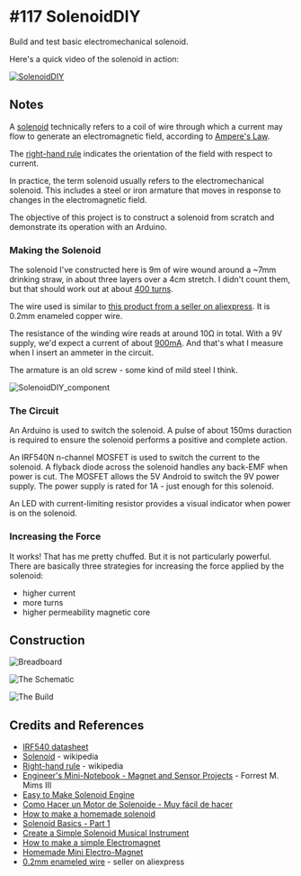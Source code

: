 # #117 SolenoidDIY

Build and test basic electromechanical solenoid.

Here's a quick video of the solenoid in action:

[![SolenoidDIY](https://img.youtube.com/vi/Lakz1MZA9wI/0.jpg)](https://www.youtube.com/watch?v=Lakz1MZA9wI)


## Notes

A [solenoid](https://en.wikipedia.org/wiki/Solenoid) technically refers to a coil of wire
through which a current may flow to generate an electromagnetic field, according to [Ampere's Law](https://en.wikipedia.org/wiki/Ampere%27s_Law).

The [right-hand rule](https://en.wikipedia.org/wiki/Right-hand_rule) indicates the orientation of the field with respect to current.

In practice, the term solenoid usually refers to the electromechanical solenoid. This includes a steel or iron armature that moves in response
to changes in the electromagnetic field.

The objective of this project is to construct a solenoid from scratch and demonstrate its operation with an Arduino.

### Making the Solenoid
The solenoid I've constructed here is 9m of wire wound around a ~7mm drinking straw, in about three layers over a 4cm stretch.
I didn't count them, but that should work out at about [400 turns](https://www.wolframalpha.com/input/?i=9%2F%28%CF%80*7*10^-3%29).

The wire used is similar to [this product from a seller on aliexpress](https://www.aliexpress.com/item/0-2mm-100m-Copper-Wire-Polyurethane-enameled-wire-QA-1-130-Red-Free-shipping/2054129524.html). It is 0.2mm enameled copper wire.

The resistance of the winding wire reads at around 10Ω in total.
With a 9V supply, we'd expect a current of about [900mA](https://www.wolframalpha.com/input/?i=9V%2F10%CE%A9).
And that's what I measure when I insert an ammeter in the circuit.

The armature is an old screw - some kind of mild steel I think.

![SolenoidDIY_component](./assets/SolenoidDIY_component.jpg?raw=true)


### The Circuit

An Arduino is used to switch the solenoid. A pulse of about 150ms duraction is required
to ensure the solenoid performs a positive and complete action.

An IRF540N n-channel MOSFET is used to switch the current to the solenoid.
A flyback diode across the solenoid handles any back-EMF when power is cut.
The MOSFET allows the 5V Android to switch the 9V power supply.
The power supply is rated for 1A - just enough for this solenoid.

An LED with current-limiting resistor provides a visual indicator when power is on the solenoid.

### Increasing the Force
It works! That has me pretty chuffed. But it is not particularly powerful. There are basically three strategies for
increasing the force applied by the solenoid:
* higher current
* more turns
* higher permeability magnetic core

## Construction

![Breadboard](./assets/SolenoidDIY_bb.jpg?raw=true)

![The Schematic](./assets/SolenoidDIY_schematic.jpg?raw=true)

![The Build](./assets/SolenoidDIY_build.jpg?raw=true)

## Credits and References
* [IRF540 datasheet](https://www.futurlec.com/Transistors/IRF540.shtml)
* [Solenoid](https://en.wikipedia.org/wiki/Solenoid) - wikipedia
* [Right-hand rule](https://en.wikipedia.org/wiki/Right-hand_rule) - wikipedia
* [Engineer's Mini-Notebook - Magnet and Sensor Projects](https://www.goodreads.com/book/show/18007328-engineer-s-mini-notebook) - Forrest M. Mims III
* [Easy to Make Solenoid Engine](https://www.youtube.com/watch?v=HM9zdyX9Ix0)
* [Como Hacer un Motor de Solenoide - Muy fácil de hacer](https://www.youtube.com/watch?v=S2vL3FjqHpI)
* [How to make a homemade solenoid](https://www.youtube.com/watch?v=sRN5UhHhSxY)
* [Solenoid Basics - Part 1](https://www.youtube.com/watch?v=hsoggQOoG4s)
* [Create a Simple Solenoid Musical Instrument](http://www.jameco.com/jameco/workshop/diy/crashspace.html)
* [How to make a simple Electromagnet](https://www.youtube.com/watch?v=iSuSWi7YThA)
* [Homemade Mini Electro-Magnet](https://www.youtube.com/watch?v=PwVuLK0Q-po)
* [0.2mm enameled wire](https://www.aliexpress.com/item/0-2mm-100m-Copper-Wire-Polyurethane-enameled-wire-QA-1-130-Red-Free-shipping/2054129524.html) - seller on aliexpress
